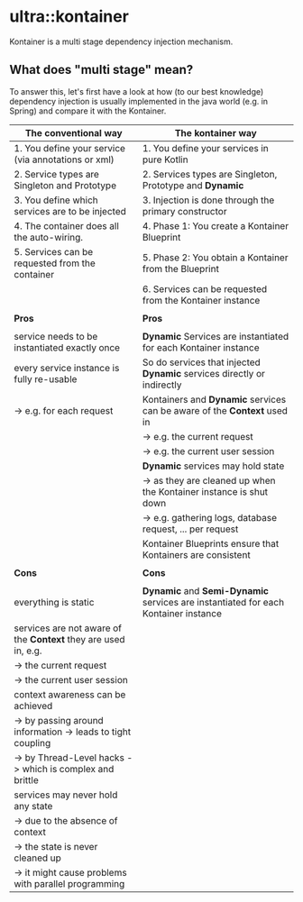 # ultra::kontainer

Kontainer is a multi stage dependency injection mechanism.

## What does "multi stage" mean?

To answer this, let's first have a look at how (to our best knowledge) dependency injection
is usually implemented in the java world (e.g. in Spring) and compare it with the Kontainer.

| The conventional way                                             | The kontainer way                                                                      |
| ---------------------------------------------------------------- | -------------------------------------------------------------------------------------- |
| 1. You define your service (via annotations or xml)              | 1. You define your services in pure Kotlin                                             |
| 2. Service types are Singleton and Prototype                     | 2. Services types are Singleton, Prototype and **Dynamic**                             |
| 3. You define which services are to be injected                  | 3. Injection is done through the primary constructor                                   |    
| 4. The container does all the auto-wiring.                       | 4. Phase 1: You create a Kontainer Blueprint                                           |
| 5. Services can be requested from the container                  | 5. Phase 2: You obtain a Kontainer from the Blueprint                                  |
|                                                                  | 6. Services can be requested from the Kontainer instance                               |
|                                                                  |                                                                                        |   
| **Pros**                                                         | **Pros**                                                                               |
|                                                                  |                                                                                        |
| service needs to be instantiated exactly once                    | **Dynamic** Services are instantiated for each Kontainer instance                      |
| every service instance is fully re-usable                        | So do services that injected **Dynamic** services directly or indirectly               |
|   -> e.g. for each request                                       | Kontainers and **Dynamic** services can be aware of the **Context** used in            |
|                                                                  |   -> e.g. the current request                                                          | 
|                                                                  |   -> e.g. the current user session                                                     | 
|                                                                  | **Dynamic** services may hold state                                                    | 
|                                                                  |   -> as they are cleaned up when the Kontainer instance is shut down                   | 
|                                                                  |   -> e.g. gathering logs, database request, ... per request                            | 
|                                                                  | Kontainer Blueprints ensure that Kontainers are consistent                             | 
|                                                                  |                                                                                        |
| **Cons**                                                         | **Cons**                                                                               |
|                                                              |                                                                                        |
| everything is static                                             | **Dynamic** and **Semi-Dynamic** services are instantiated for each Kontainer instance |
| services are not aware of the **Context** they are used in, e.g. |                                                                                        |   
|   -> the current request                                         |                                                                                        |   
|   -> the current user session                                    |                                                                                        |   
| context awareness can be achieved                                |                                                                                        |   
|   -> by passing around information -> leads to tight coupling    |                                                                                        |   
|   -> by Thread-Level hacks -> which is complex and brittle       |                                                                                        |   
| services may never hold any state                                |                                                                                        |   
|   -> due to the absence of context                               |                                                                                        |   
|   -> the state is never cleaned up                               |                                                                                        |   
|   -> it might cause problems with parallel programming           |                                                                                        |   

